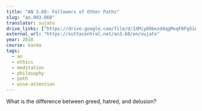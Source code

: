 ```yaml
---
title: "AN 3.68: Followers of Other Paths"
slug: "an.003.068"
translator: sujato
drive_links: ["https://drive.google.com/file/d/1XMiyO8bezd4qgMxqF8Fg5iWS0EboESI1"]
external_url: "https://suttacentral.net/an3.68/en/sujato"
year: 2018
course: karma
tags:
  - an
  - ethics
  - meditation
  - philosophy
  - path
  - wise-attention
---
```


What is the difference between greed, hatred, and delusion?